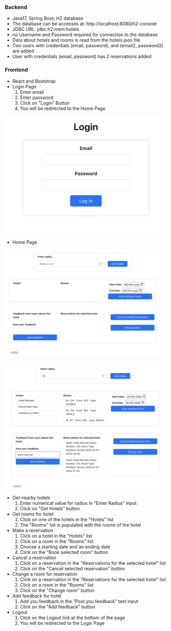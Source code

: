 ### Backend

- Java17, Spring Boot, H2 database
- The database can be accesses at: http://localhost:8080/h2-console
- JDBC URL: jdbc:h2:mem:hotels
- no Username and Password required for connection to the database
- Data about hotels and rooms is read from the hotels.json file
- Two users with credentials (email, password), and (email2, password2) are added
- User with credentials (email, password) has 2 reservations added


### Frontend
- React and Bootstrap
- Login Page
  1. Enter email
  2. Enter password
  3. Click on "Login" Button
  4. You will be redirected to the Home Page

![LoginPage](images/LoginPage.png)

- Home Page

![HomePage1](images/HomePage1.png)

![HomePage2](images/HomePage2.png)

- Get nearby hotels
  1. Enter numerical value for radius in "Enter Radius" input
  2. Click on "Get Hotels" button
- Get rooms for hotel
  1. Click on one of the hotels in the "Hotels" list
  2. The "Rooms" list is populated with the rooms of the hotel
- Make a reservation
  1. Click on a hotel in the "Hotels" list 
  2. Click on a room in the "Rooms" list
  3. Choose a starting date and an ending date
  4. Click on the "Book selected room" button
- Cancel a reservation
  1. Click on a reservation in the "Reservations for the selected hotel" list
  2. Click on the "Cancel selected reservation" button
- Change a room for reservation
  1. Click on a reservation in the "Reservations for the selected hotel" list
  2. Click on a room in the "Rooms" list
  3. Click on the "Change room" button
- Add feedback for hotel
  1. Add you feedback in the "Post you feedback" text input
  2. Click on the "Add feedback" button
- Logout
  1. Click on the Logout link at the bottom of the page
  2. You will be redirected to the Login Page